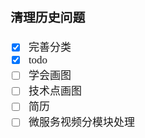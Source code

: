 <span  style="font-family: Simsun,serif; font-size: 17px; ">

### 清理历史问题

- [x] 完善分类
- [x] todo
- [ ] 学会画图
- [ ] 技术点画图
- [ ] 简历
- [ ] 微服务视频分模块处理

</span>